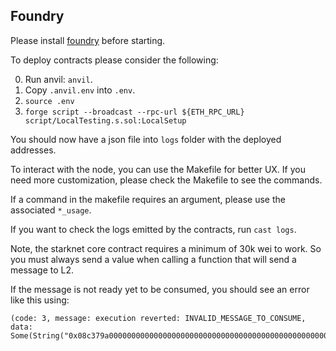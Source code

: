 ## Foundry

Please install [foundry](https://github.com/foundry-rs/foundry) before starting.

To deploy contracts please consider the following:

0. Run anvil: `anvil`.
1. Copy `.anvil.env` into `.env`.
2. `source .env`
3. `forge script --broadcast --rpc-url ${ETH_RPC_URL} script/LocalTesting.s.sol:LocalSetup`

You should now have a json file into `logs` folder with the deployed addresses.

To interact with the node, you can use the Makefile for better UX.
If you need more customization, please check the Makefile to see the commands.

If a command in the makefile requires an argument, please use the associated `*_usage`.

If you want to check the logs emitted by the contracts, run `cast logs`.

Note, the starknet core contract requires a minimum of 30k wei to work. 
So you must always send a value when calling a function that will send a message to L2.

If the message is not ready yet to be consumed, you should see an error like this
using:

```
(code: 3, message: execution reverted: INVALID_MESSAGE_TO_CONSUME, data: Some(String("0x08c379a00000000000000000000000000000000000000000000000000000000000000020000000000000000000000000000000000000000000000000000000000000001a494e56414c49445f4d4553534147455f544f5f434f4e53554d45000000000000")))
```

